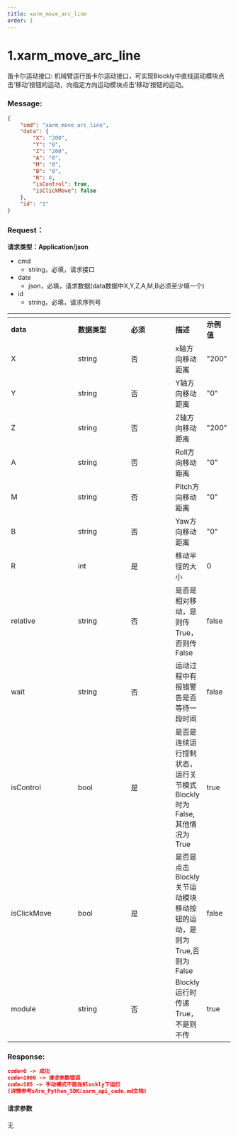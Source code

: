 ```yaml
---
title: xarm_move_arc_line
order: 1
---
```

# 1.xarm\_move\_arc\_line
笛卡尔运动接口:
机械臂运行笛卡尔运动接口，可实现Blockly中直线运动模块点击‘移动’按钮的运动，向指定方向运动模块点击‘移动’按钮的运动。
### Message:  
```json
{
    "cmd": "xarm_move_arc_line",
    "data": {
        "X": "200",
        "Y": "0",
        "Z": "200",
        "A": "0",
        "M": "0",
        "B": "0",
        "R": 0,
        "isControl": true,
        "isClickMove": false
    },
    "id": "1"
}
```
### Request：  
**请求类型：Application/json**
* cmd
  * string，必填，请求接口
* date
  * json，必填，请求数据(data数据中X,Y,Z,A,M,B必须至少填一个)
* id
  * string，必填，请求序列号
<table data-header-hidden><thead><tr><th width="153"></th><th width="128"></th><th width="112"></th><th></th><th></th></tr></thead><tbody><tr><td><strong>data</strong></td><td><strong>数据类型</strong></td><td><strong>必须</strong></td><td><strong>描述</strong></td><td><strong>示例值</strong></td></tr><tr><td>X</td><td>string</td><td>否</td><td>x轴方向移动距离</td><td>"200"</td></tr><tr><td>Y</td><td>string</td><td>否</td><td>Y轴方向移动距离</td><td>"0"</td></tr><tr><td>Z</td><td>string</td><td>否</td><td>Z轴方向移动距离</td><td>"200"</td></tr><tr><td>A</td><td>string</td><td>否</td><td>Roll方向移动距离</td><td>"0"</td></tr><tr><td>M</td><td>string</td><td>否</td><td>Pitch方向移动距离</td><td>"0"</td></tr><tr><td>B</td><td>string</td><td>否</td><td>Yaw方向移动距离</td><td>"0"</td></tr><tr><td>R</td><td>int</td><td>是</td><td>移动半径的大小</td><td>0</td></tr><tr><td>relative</td><td>string</td><td>否</td><td>是否是相对移动，是则传True，否则传False</td><td>false</td></tr><tr><td>wait</td><td>string</td><td>否</td><td>运动过程中有报错警告是否等待一段时间</td><td>false</td></tr><tr><td>isControl</td><td>bool</td><td>是</td><td>是否是连续运行控制状态，运行关节模式Blockly时为False,其他情况为True</td><td>true</td></tr><tr><td>isClickMove</td><td>bool</td><td>是</td><td>是否是点击Blockly关节运动模块移动按钮的运动，是则为True,否则为False</td><td>false</td></tr><tr><td>module</td><td>string</td><td>否</td><td>Blockly运行时传递True，不是则不传</td><td>true</td></tr></tbody></table>

### Response:  
```json
code=0 -> 成功
code=1000 -> 请求参数错误
code=105 -> 手动模式不能在Blockly下运行
(详情参考xArm_Python_SDK/xarm_api_code.md文档)
```

#### 请求参数
无
